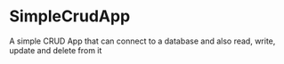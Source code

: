 # SimpleCrudApp
A simple CRUD App that can connect to a database and also read, write, update and delete from it
